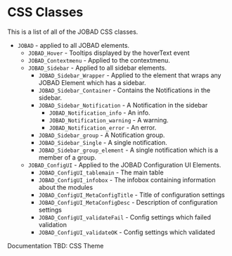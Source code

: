 # CSS Classes
This is a list of all of the JOBAD CSS classes. 

* `JOBAD` - applied to all JOBAD elements. 
	* `JOBAD_Hover` - Tooltips displayed by the hoverText event
	* `JOBAD_Contextmenu` - Applied to the contextmenu. 
	* `JOBAD_Sidebar` - Applied to all sidebar elements. 
		* `JOBAD_Sidebar_Wrapper` - Applied to the element that wraps any JOBAD Element which has a sidebar. 
		* `JOBAD_Sidebar_Container` - Contains the Notifications in the sidebar. 
		* `JOBAD_Sidebar_Notification` - A Notification in the sidebar
			* `JOBAD_Notification_info` - An info. 
			* `JOBAD_Notification_warning` - A warning. 
			* `JOBAD_Notification_error` - An error. 
		* `JOBAD_Sidebar_group` - A Notification group. 
		* `JOBAD_Sidebar_Single` - A single notification. 
		* `JOBAD_Sidebar_group_element` - A single notification which is a member of a group. 
	* `JOBAD_ConfigUI` - Applied to the JOBAD Configuration UI Elements. 
		* `JOBAD_ConfigUI_tablemain` - The main table
		* `JOBAD_ConfigUI_infobox` - The infobox containing information about the modules
		* `JOBAD_ConfigUI_MetaConfigTitle` - Title of configuration settings
		* `JOBAD_ConfigUI_MetaConfigDesc` - Description of configuration settings
		* `JOBAD_ConfigUI_validateFail` - Config settings which failed validation
		* `JOBAD_ConfigUI_validateOK` - Config settings which validated

Documentation TBD: CSS Theme